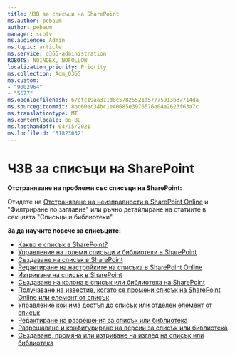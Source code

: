 ```yaml
---
title: ЧЗВ за списъци на SharePoint
ms.author: pebaum
author: pebaum
manager: scotv
ms.audience: Admin
ms.topic: article
ms.service: o365-administration
ROBOTS: NOINDEX, NOFOLLOW
localization_priority: Priority
ms.collection: Adm_O365
ms.custom:
- "9002964"
- "5677"
ms.openlocfilehash: 67efc19aa311d8c57825521d57775913b37714da
ms.sourcegitcommit: 8bc60ec34bc1e40685e3976576e04a2623f63a7c
ms.translationtype: MT
ms.contentlocale: bg-BG
ms.lasthandoff: 04/15/2021
ms.locfileid: "51823632"
---
```

# <a name="sharepoint-lists-faq"></a>ЧЗВ за списъци на SharePoint

**Отстраняване на проблеми със списъци на SharePoint:**

Отидете на [Отстраняване на неизправности в SharePoint Online](https://docs.microsoft.com/sharepoint/troubleshoot/online) и "Филтриране по заглавие" или ръчно детайлиране на статиите в секцията "Списъци и библиотеки".

**За да научите повече за списъците:**

- [Какво е списък в SharePoint?](https://support.office.com/article/what-is-a-list-in-sharepoint-93262a88-20ad-4edc-8410-b6909b2f59a5)
- [Управление на големи списъци и библиотеки в SharePoint](https://support.office.com/article/manage-large-lists-and-libraries-in-sharepoint-b8588dae-9387-48c2-9248-c24122f07c59)
- [Създаване на списък в SharePoint](https://support.office.com/article/create-a-list-in-sharepoint-0d397414-d95f-41eb-addd-5e6eff41b083)
- [Редактиране на настройките на списъка в SharePoint Online](https://support.microsoft.com/en-us/office/edit-list-settings-in-sharepoint-online-4d35793b-246e-42a3-990c-563a83795b7f)
- [Изтриване на списък в SharePoint](https://support.microsoft.com/en-us/office/delete-a-list-in-sharepoint-2a7bca5b-b8fd-4e5b-8f4b-2ac034f3070d)
- [Създаване на колона в списък или библиотека на SharePoint](https://support.microsoft.com/en-us/office/create-a-column-in-a-sharepoint-list-or-library-2b0361ae-1bd3-41a3-8329-269e5f81cfa2)
- [Получаване на известие, когато се промени списък на SharePoint Online или елемент от списък](https://support.office.com/article/get-notified-of-list-changes-in-sharepoint-85ca9280-f4b1-485a-a49e-a593ffa62e39)
- [Управление кой има достъп до списък или отделен елемент от списък](https://support.office.com/article/customize-permissions-for-a-sharepoint-list-or-library-02d770f3-59eb-4910-a608-5f84cc297782)
- [Редактиране на разрешения за списък или библиотека](https://support.office.com/article/customize-permissions-for-a-sharepoint-list-or-library-02d770f3-59eb-4910-a608-5f84cc297782)
- [Разрешаване и конфигуриране на версии за списък или библиотека](https://support.office.com/article/enable-and-configure-versioning-for-a-list-or-library-1555d642-23ee-446a-990a-bcab618c7a37)
- [Създаване, промяна или изтриване на изглед на списък или библиотека](https://support.office.com/article/create-change-or-delete-a-view-of-a-list-or-library-27ae65b8-bc5b-4949-b29b-4ee87144a9c9)
